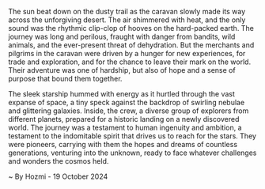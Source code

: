 
The sun beat down on the dusty trail as the caravan slowly made its way across the unforgiving desert. The air shimmered with heat, and the only sound was the rhythmic clip-clop of hooves on the hard-packed earth. The journey was long and perilous, fraught with danger from bandits, wild animals, and the ever-present threat of dehydration. But the merchants and pilgrims in the caravan were driven by a hunger for new experiences, for trade and exploration, and for the chance to leave their mark on the world. Their adventure was one of hardship, but also of hope and a sense of purpose that bound them together.

The sleek starship hummed with energy as it hurtled through the vast expanse of space, a tiny speck against the backdrop of swirling nebulae and glittering galaxies. Inside, the crew, a diverse group of explorers from different planets, prepared for a historic landing on a newly discovered world. The journey was a testament to human ingenuity and ambition, a testament to the indomitable spirit that drives us to reach for the stars. They were pioneers, carrying with them the hopes and dreams of countless generations, venturing into the unknown, ready to face whatever challenges and wonders the cosmos held. 

~ By Hozmi - 19 October 2024
